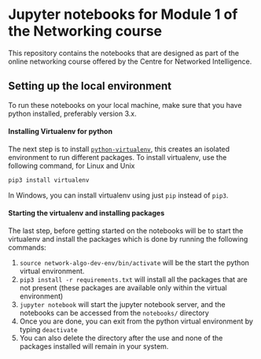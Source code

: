 # Jupyter notebooks for Module 1 of the Networking course
This repository contains the notebooks that are designed as part of the online networking course offered by the Centre for Networked Intelligence.
 
## Setting up the local environment
To run these notebooks on your local machine, make sure that you have python installed, preferably version 3.x.

#### Installing Virtualenv for python
The next step is to install [`python-virtualenv`](https://docs.python-guide.org/dev/virtualenvs/), this creates an isolated environment to run different packages.  To install virtualenv, use the following command, for Linux and Unix

```bash
pip3 install virtualenv
```

In Windows, you can install virtualenv using just `pip` instead of `pip3`.

#### Starting the virtualenv and installing packages
The last step, before getting started on the notebooks will be to start the virtualenv and install the packages which is done by running the following commands:
  1. `source network-algo-dev-env/bin/activate` will be the start the python virtual environment.
  2. `pip3 install -r requirements.txt` will install all the packages that are not present (these packages are available only within the virtual environment)
  3. `jupyter notebook` will start the jupyter notebook server, and the notebooks can be accessed from the `notebooks/` directory
  4. Once you are done, you can exit from the python virtual environment by typing `deactivate` 
  5. You can also delete the directory after the use and none of the packages installed will remain in your system.
  
  
  

